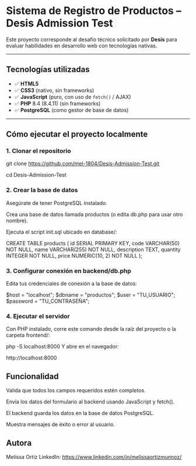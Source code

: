 # Sistema de Registro de Productos – Desis Admission Test

Este proyecto corresponde al desafío técnico solicitado por **Desis** para evaluar habilidades en desarrollo web con tecnologías nativas.

---

## Tecnologías utilizadas

- ✅ **HTML5**
- ✅ **CSS3** (nativo, sin frameworks)
- ✅ **JavaScript** (puro, con uso de `fetch()` / AJAX)
- ✅ **PHP** 8.4 (8.4.11) (sin frameworks)
- ✅ **PostgreSQL** (como gestor de base de datos)

---

## Cómo ejecutar el proyecto localmente

### 1. Clonar el repositorio

git clone https://github.com/mel-1804/Desis-Admission-Test.git

cd Desis-Admission-Test

### 2. Crear la base de datos

Asegúrate de tener PostgreSQL instalado.

Crea una base de datos llamada productos (o edita db.php para usar otro nombre).

Ejecuta el script init.sql ubicado en database/:

CREATE TABLE products (
id SERIAL PRIMARY KEY,
code VARCHAR(50) NOT NULL,
name VARCHAR(255) NOT NULL,
description TEXT,
quantity INTEGER NOT NULL,
price NUMERIC(10, 2) NOT NULL
);

### 3. Configurar conexión en backend/db.php

Edita tus credenciales de conexión a la base de datos:

$host = "localhost";
$dbname = "productos";
$user = "TU_USUARIO";
$password = "TU_CONTRASEÑA";

### 4. Ejecutar el servidor

Con PHP instalado, corre este comando desde la raíz del proyecto o la carpeta frontend/:

php -S localhost:8000
Y abre en el navegador:

http://localhost:8000

## Funcionalidad

Valida que todos los campos requeridos estén completos.

Envía los datos del formulario al backend usando JavaScript y fetch().

El backend guarda los datos en la base de datos PostgreSQL.

Muestra mensajes de éxito o error al usuario.

## Autora

Melissa Ortiz
LinkedIn: https://www.linkedin.com/in/melissaortizmunnoz/
